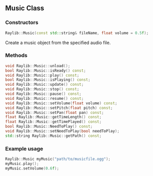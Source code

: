 ## Music Class

### Constructors

```cpp
Raylib::Music(const std::string& fileName, float volume = 0.5f);
```

Create a music object from the specified audio file.

### Methods

```cpp
void Raylib::Music::unload();
bool Raylib::Music::isReady() const;
void Raylib::Music::play() const;
bool Raylib::Music::isPlaying() const;
void Raylib::Music::update() const;
void Raylib::Music::stop() const;
void Raylib::Music::pause() const;
void Raylib::Music::resume() const;
void Raylib::Music::setVolume(float volume) const;
void Raylib::Music::setPitch(float pitch) const;
void Raylib::Music::setPan(float pan) const;
float Raylib::Music::getTimeLength() const;
float Raylib::Music::getTimePlayed() const;
bool Raylib::Music::NeedToPlay() const;
void Raylib::Music::setNeedToPlay(bool needToPlay);
std::string Raylib::Music::getPath() const;
```

### Example usage

```cpp
Raylib::Music myMusic("path/to/musicfile.ogg");
myMusic.play();
myMusic.setVolume(0.6f);
```
